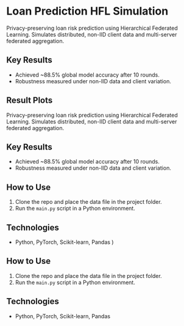 # Loan Prediction HFL Simulation

Privacy-preserving loan risk prediction using Hierarchical Federated Learning. Simulates distributed, non-IID client data and multi-server federated aggregation.

## Key Results

- Achieved ~88.5% global model accuracy after 10 rounds.
- Robustness measured under non-IID data and client variation.

## Result Plots

Privacy-preserving loan risk prediction using Hierarchical Federated Learning. Simulates distributed, non-IID client data and multi-server federated aggregation.

## Key Results

- Achieved ~88.5% global model accuracy after 10 rounds.
- Robustness measured under non-IID data and client variation.

## How to Use

1. Clone the repo and place the data file in the project folder.
2. Run the `main.py` script in a Python environment.

## Technologies

- Python, PyTorch, Scikit-learn, Pandas
)

## How to Use

1. Clone the repo and place the data file in the project folder.
2. Run the `main.py` script in a Python environment.

## Technologies

- Python, PyTorch, Scikit-learn, Pandas

